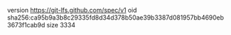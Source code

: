 version https://git-lfs.github.com/spec/v1
oid sha256:ca95b9a3b8c29335fd8d34d378b50ae39b3387d081957bb4690eb3673f1cab9d
size 3334
